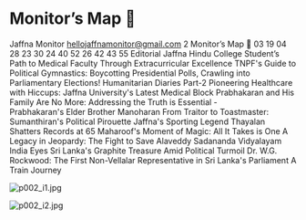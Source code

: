 # Monitor’s Map 

Jaffna Monitor
hellojaffnamonitor@gmail.com
2
Monitor’s Map

03
19
04
28
23
30
24
40
52
26
42
43
55
Editorial
Jaffna Hindu College 
Student’s Path to 
Medical Faculty 
Through Extracurricular 
Excellence
TNPF's Guide to 
Political Gymnastics: 
Boycotting Presidential 
Polls, Crawling into 
Parliamentary Elections!
Humanitarian Diaries 
Part-2
Pioneering Healthcare 
with Hiccups: Jaffna 
University's Latest 
Medical Block
Prabhakaran and His 
Family Are No More: 
Addressing the Truth 
is Essential -   
Prabhakaran's Elder 
Brother Manoharan
From Traitor to 
Toastmaster:   
Sumanthiran's 
Political Pirouette
Jaffna's Sporting 
Legend Thayalan 
Shatters Records at 65
Maharoof's Moment 
of Magic: All It Takes 
is One
A Legacy in Jeopardy: 
The Fight to Save 
Alaveddy Sadananda 
Vidyalayam
India Eyes Sri Lanka's 
Graphite Treasure Amid 
Political Turmoil
Dr. W.G. Rockwood: 
The First Non-Vellalar 
Representative 
in Sri Lanka's 
Parliament
A Train Journey

![p002_i1.jpg](images_out/002_monitors_map/p002_i1.jpg)

![p002_i2.jpg](images_out/002_monitors_map/p002_i2.jpg)

